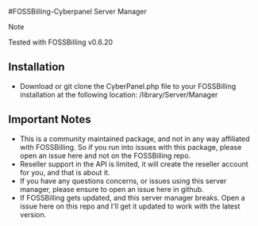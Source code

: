 #FOSSBilling-Cyberpanel Server Manager

> [!NOTE]  
> Tested with FOSSBilling v0.6.20
> 

## Installation

- Download or git clone the CyberPanel.php file to your FOSSBilling installation at the following location: /library/Server/Manager

## Important Notes

- This is a community maintained package, and not in any way affiliated with FOSSBilling.  So if you run into issues with this package, please open an issue here and not on the FOSSBilling repo. 
- Reseller support in the API is limited, it will create the reseller account for you, and that is about it.
- If you have any questions concerns, or issues using this server manager, please ensure to open an issue here in github. 
- If FOSSBilling gets updated, and this server manager breaks.  Open a issue here on this repo and I'll get it updated to work with the latest version. 

